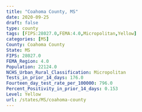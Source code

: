 ```yaml
---
title: "Coahoma County, MS"
date: 2020-09-25
draft: false
type: county
tags: [FIPS:28027.0,FEMA:4.0,Micropolitan,Yellow]
categories: [MS]
County: Coahoma County
State: MS
FIPS: 28027.0
FEMA_Region: 4.0
Population: 22124.0
NCHS_Urban_Rural_Classification: Micropolitan
Tests_in_prior_14_days: 176.0
Fourteen_day_test_rate_per_100000: 796.0
Percent_Positivity_in_prior_14_days: 0.153
Level: Yellow
url: /states/MS/coahoma-county
---
```



